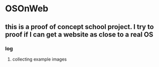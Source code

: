 # OSOnWeb
## this is a proof of concept school project. I try to proof if I can get a website as close to a real OS

### log
1.  collecting example images
